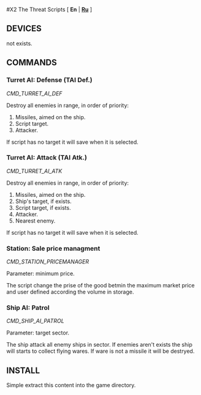 #X2 The Threat Scripts
[ **En** | [**Ru**](/README.RU.md) ]

## DEVICES

not exists.

## COMMANDS

### Turret AI: Defense (TAI Def.)

_CMD_TURRET_AI_DEF_ 

Destroy all enemies in range, in order of priority:

1. Missiles, aimed on the ship.
2. Script target.
3. Attacker.

If script has no target it will save when it is selected.

### Turret AI: Attack (TAI Atk.)

_CMD_TURRET_AI_ATK_ 

Destroy all enemies in range, in order of priority:

1. Missiles, aimed on the ship.
2. Ship's target, if exists.
3. Script target, if exists.
4. Attacker.
5. Nearest enemy.

If script has no target it will save when it is selected.

### Station: Sale price managment

_CMD_STATION_PRICEMANAGER_ 

Parameter: minimum price.

The script change the prise of the good betmin the maximum market price and user 
defined according the volume in storage.

### Ship AI: Patrol

_CMD_SHIP_AI_PATROL_

Parameter: target sector.

The ship attack all enemy ships in sector. If enemies aren't exists the ship 
will starts to collect flying wares. If ware is not a missile it will be 
destryed.

## INSTALL

Simple extract this content into the game directory.
